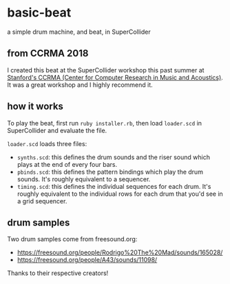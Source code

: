 # basic-beat

a simple drum machine, and beat, in SuperCollider

## from CCRMA 2018

I created this beat at the SuperCollider workshop this past summer at [Stanford's CCRMA (Center for Computer Research in Music and Acoustics)](https://ccrma.stanford.edu/).
It was a great workshop and I highly recommend it.

## how it works

To play the beat, first run `ruby installer.rb`, then load `loader.scd` in SuperCollider and evaluate the file.

`loader.scd` loads three files:

* `synths.scd`: this defines the drum sounds and the riser sound which plays at the end of every four bars.
* `pbinds.scd`: this defines the pattern bindings which play the drum sounds. It's roughly equivalent to a sequencer.
* `timing.scd`: this defines the individual sequences for each drum. It's roughly equivalent to the individual rows for each drum that you'd see in a grid sequencer.

## drum samples

Two drum samples come from freesound.org:

* https://freesound.org/people/Rodrigo%20The%20Mad/sounds/165028/
* https://freesound.org/people/A43/sounds/11098/

Thanks to their respective creators!
